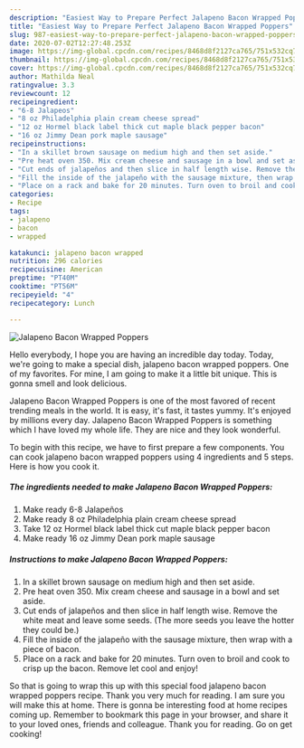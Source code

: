 ```yaml
---
description: "Easiest Way to Prepare Perfect Jalapeno Bacon Wrapped Poppers"
title: "Easiest Way to Prepare Perfect Jalapeno Bacon Wrapped Poppers"
slug: 987-easiest-way-to-prepare-perfect-jalapeno-bacon-wrapped-poppers
date: 2020-07-02T12:27:48.253Z
image: https://img-global.cpcdn.com/recipes/8468d8f2127ca765/751x532cq70/jalapeno-bacon-wrapped-poppers-recipe-main-photo.jpg
thumbnail: https://img-global.cpcdn.com/recipes/8468d8f2127ca765/751x532cq70/jalapeno-bacon-wrapped-poppers-recipe-main-photo.jpg
cover: https://img-global.cpcdn.com/recipes/8468d8f2127ca765/751x532cq70/jalapeno-bacon-wrapped-poppers-recipe-main-photo.jpg
author: Mathilda Neal
ratingvalue: 3.3
reviewcount: 12
recipeingredient:
- "6-8 Jalapeos"
- "8 oz Philadelphia plain cream cheese spread"
- "12 oz Hormel black label thick cut maple black pepper bacon"
- "16 oz Jimmy Dean pork maple sausage"
recipeinstructions:
- "In a skillet brown sausage on medium high and then set aside."
- "Pre heat oven 350. Mix cream cheese and sausage in a bowl and set aside."
- "Cut ends of jalapeños and then slice in half length wise. Remove the white meat and leave some seeds. (The more seeds you leave the hotter they could be.)"
- "Fill the inside of the jalapeño with the sausage mixture, then wrap with a piece of bacon."
- "Place on a rack and bake for 20 minutes. Turn oven to broil and cook to crisp up the bacon. Remove let cool and enjoy!"
categories:
- Recipe
tags:
- jalapeno
- bacon
- wrapped

katakunci: jalapeno bacon wrapped 
nutrition: 296 calories
recipecuisine: American
preptime: "PT40M"
cooktime: "PT56M"
recipeyield: "4"
recipecategory: Lunch

---
```



![Jalapeno Bacon Wrapped Poppers](https://img-global.cpcdn.com/recipes/8468d8f2127ca765/751x532cq70/jalapeno-bacon-wrapped-poppers-recipe-main-photo.jpg)

Hello everybody, I hope you are having an incredible day today. Today, we're going to make a special dish, jalapeno bacon wrapped poppers. One of my favorites. For mine, I am going to make it a little bit unique. This is gonna smell and look delicious.

Jalapeno Bacon Wrapped Poppers is one of the most favored of recent trending meals in the world. It is easy, it's fast, it tastes yummy. It's enjoyed by millions every day. Jalapeno Bacon Wrapped Poppers is something which I have loved my whole life. They are nice and they look wonderful.




To begin with this recipe, we have to first prepare a few components. You can cook jalapeno bacon wrapped poppers using 4 ingredients and 5 steps. Here is how you cook it.

<!--inarticleads1-->

##### The ingredients needed to make Jalapeno Bacon Wrapped Poppers:

1. Make ready 6-8 Jalapeños
1. Make ready 8 oz Philadelphia plain cream cheese spread
1. Take 12 oz Hormel black label thick cut maple black pepper bacon
1. Make ready 16 oz Jimmy Dean pork maple sausage




<!--inarticleads2-->

##### Instructions to make Jalapeno Bacon Wrapped Poppers:

1. In a skillet brown sausage on medium high and then set aside.
1. Pre heat oven 350. Mix cream cheese and sausage in a bowl and set aside.
1. Cut ends of jalapeños and then slice in half length wise. Remove the white meat and leave some seeds. (The more seeds you leave the hotter they could be.)
1. Fill the inside of the jalapeño with the sausage mixture, then wrap with a piece of bacon.
1. Place on a rack and bake for 20 minutes. Turn oven to broil and cook to crisp up the bacon. Remove let cool and enjoy!




So that is going to wrap this up with this special food jalapeno bacon wrapped poppers recipe. Thank you very much for reading. I am sure you will make this at home. There is gonna be interesting food at home recipes coming up. Remember to bookmark this page in your browser, and share it to your loved ones, friends and colleague. Thank you for reading. Go on get cooking!
